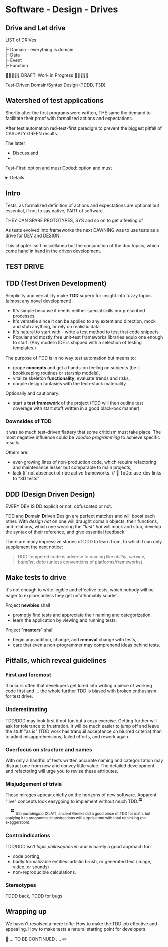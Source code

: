# Software - Design - Drives

## Drive and Let drive

LIST of DRIVes

|- Domain - everything is domain\
|- Data\
|- Event\
|- Function

🚧🚧🚧🚧🚧 DRAFT: Work in Progress 🚧🚧🚧🚧🚧

Test-Driven Domain/Syntax Design (TDDD, T3D)

## Watershed of test applications

Shortly after the first programs were written, THE same the demand to facilitate their proof with formalized actions and expectations. 

After test automation red-test-first paradigm to prevent the biggest pitfall of CASUALY GREEN results.

The latter

* Discuss and 
* 

Test-First: option and must
Coded: option and must

<details>

Tests are one of the most popular subjects of IT discussion.

</details>

## Intro

Tests, as formalized definition of actions and expectations are optional but essential, if not to say native, PART of software. 

THEY CAN SPARE PROTOTYPES, SYS and so on to get a feeling of

As tests evolved into frameworks the next DAWNING was to use tests as a drive for DEV and DESIGN.

This chapter isn't miscellanea but the conjunction of the duo topics, which come hand in hand in the driven development.

## TEST DRIVE

## TDD (Test Driven Development)

Simplicity and versatility make **TDD** superb for insight into fuzzy topics (almost any novel development). 

+ It's simple because it needs neither special skills nor prescribed processes.
+ It's versatile since it can be applied to any extent and direction, mock and stub anything, or rely on realistic data.
+ It's natural to start with - write a test method to test first code snippets.
+ Popular and mostly free unit-test frameworks libraries equip one enough to start. (Any modern IDE is shipped with a selection of testing templates.)

The purpose of TDD is in no way test automation but means to:

+ grope **concepts** and get a hands-on feeling on subjects (be it bookkeeping routines or starship models),
+ vitalize skeleton **functionality**, evaluate trends and risks,
+ couple design fantasies with the tech-stack materiality.

Optionally and cautionary:
+ start a **test framework** of the project (TDD will then outline test coverage with start stuff written in a good black-box manner).

### Downsides of TDD

it was so much test-driven flattery that some criticism must take place. The most negative influence could be _voodoo programming_ to achieve specific results.

Others are:

- ever-growing lines of non-production code, which require refactoring and maintenance lesser but comparable to main projects,
- lack (if not absence) of ripe active frameworks. // 🚧 ToDo: use-dev links to "3D tests"

## DDD (Design Driven Design)

EVERY DEV IS DD explicit or not, obfuscated or not.

TDD and **D**omain **D**riven **D**esign are perfect matches and will boost each other. With _design hat_ on one will draught domain objects, their functions, and relations, which one wearing the _"test" hat_ will mock and stub, develop the syntax of their reference, and give essential feedback.

There are many impressive stories of DDD to learn from, to which I can only supplement the next notice:

> DDD-tempered code is adverse to naming like _utilitiy_, _service_, _handler_, _data_ (unless conventions of platforms/frameworks).

## Make tests to drive

It's not enough to write legible and effective tests, which nobody will be eager to explore unless they get unfathomably scarlet.

Project **newbies** shall

+ promptly find tests and appreciate their naming and categorization,
+ learn the application by viewing and running tests.

Project "**masters**" shall

+ begin any addition, change, and **removal** change with tests,
+ care that even a non-programmer may comprehend ideas behind tests.

## Pitfalls, which reveal guidelines

### First and foremost

It occurs often that developers get lured into writing a piece of working code first and ... the whole further TDD is biased with broken enthusiasm for test drive.

### Underestimating

TDD/DDD may look first if not fun but a cozy exercise. Getting further will ask for tolerance to frustration. It will be much easier to jump off and leave the stuff "as is" (TDD work has tranquil acceptance on blurred criteria) than to admit misapprehensions, failed efforts, and rework again.

### Overfocus on structure and names

With only a handful of tests written accurate naming and categorization may distract one from new and convey little value. The detailed development and refactoring will urge you to revise these attributes. 

### Misjudgement of trivia

These mirages appear chiefly on the horizons of new software. Apparent "live" concepts look easygoing to implement without much TDD.<sup>:classical_building:</sup>

&nbsp;&nbsp;&nbsp;&nbsp;<sup>:classical_building:</sup> <sub>_Gia parádeigma_ (XLAT), ancient Greeks did a good piece of TDD for math, but applying it to programmatic abstractions will surprise one with total rethinking (no exaggeration).</sub>

### Contraindications

TDD/DDD isn't _lapis philosophorum_ and is barely a good approach for:

+ code porting,
+ badly formalizable entities: artistic brush, or generated text (image, video, or sounds)
+ non-reproducible calculations.

### Stereotypes

TDDD back, TDDD for bugs


## Wrapping up

We haven't resolved a mere trifle. How to make the TDD job effective and appealing. How to make tests a natural starting point for developers.

🚧:... TO BE CONTINUED .... ✏️

